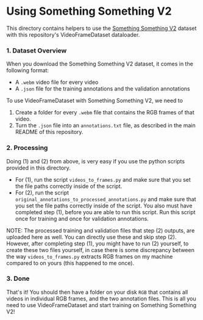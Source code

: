# Using Something Something V2
This directory contains helpers to use the [Something Something V2](https://20bn.com/datasets/something-something) dataset with this 
repository's VideoFrameDataset dataloader.

### 1. Dataset Overview
When you download the Something Something V2 dataset, it comes in the following format:
- A `.webm` video file for every video
- A `.json` file for the training annotations and the validation annotations

To use VideoFrameDataset with Something Something V2, we need to
1. Create a folder for every `.webm` file that contains the RGB frames of that video.
2. Turn the `.json` file into an `annotations.txt` file, as described in the main README of this repository.

### 2. Processing
Doing (1) and (2) from above, is very easy if you use the python scripts provided in this directory.
- For (1), run the script `videos_to_frames.py` and make sure that you set the file paths
correctly inside of the script.
- For (2), run the script `original_annotations_to_processed_annotations.py` and make sure that you
set the file paths correctly inside of the script. You also must have completed step (1),
before you are able to run this script. Run this script once for training and once for validation 
annotations.

NOTE: The processed training and validation files that step (2) outputs, are uploaded here as well.
You can directly use these and skip step (2). However, after completing step (1), you might have
to run (2) yourself, to create these two files yourself, in case there is some discrepancy between
the way `videos_to_frames.py` extracts RGB frames on my machine compared to on yours (this happened
to me once).

### 3. Done
That's it! You should then have a folder on your disk `RGB` that contains all videos in individual RGB
frames, and the two annotation files. This is all you need to use VideoFrameDataset and start training
on Something Something V2!
